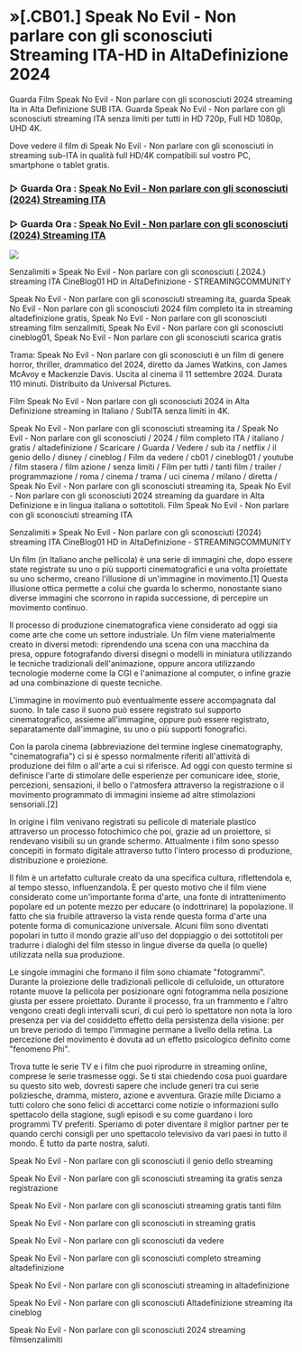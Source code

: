 # »[.CB01.] Speak No Evil - Non parlare con gli sconosciuti Streaming ITA-HD in AltaDefinizione 2024

Guarda Film Speak No Evil - Non parlare con gli sconosciuti 2024 streaming Ita in Alta Definizione SUB ITA. Guarda Speak No Evil - Non parlare con gli sconosciuti streaming ITA senza limiti per tutti in HD 720p, Full HD 1080p, UHD 4K.

Dove vedere il film di Speak No Evil - Non parlare con gli sconosciuti in streaming sub-ITA in qualità full HD/4K compatibili sul vostro PC, smartphone o tablet gratis.

### ▷ Guarda Ora : [Speak No Evil - Non parlare con gli sconosciuti (2024) Streaming ITA](https://t.co/wpITW3EgHW)

### ▷ Guarda Ora : [Speak No Evil - Non parlare con gli sconosciuti (2024) Streaming ITA](https://t.co/wpITW3EgHW)

<p dir="auto"><a href="https://t.co/wpITW3EgHW" title="PLAYHD" rel="nofollow"><img src="https://i.imgur.com/jhNGoEt.gif" style="max-width: 100%;"></a></p>

Senzalimiti » Speak No Evil - Non parlare con gli sconosciuti (.2024.) streaming ITA CineBlog01 HD in AltaDefinizione - STREAMINGCOMMUNITY

Speak No Evil - Non parlare con gli sconosciuti streaming ita, guarda Speak No Evil - Non parlare con gli sconosciuti 2024 film completo ita in streaming altadefinizione gratis, Speak No Evil - Non parlare con gli sconosciuti streaming film senzalimiti, Speak No Evil - Non parlare con gli sconosciuti cineblog01, Speak No Evil - Non parlare con gli sconosciuti scarica gratis

Trama: Speak No Evil - Non parlare con gli sconosciuti è un film di genere horror, thriller, drammatico del 2024, diretto da James Watkins, con James McAvoy e Mackenzie Davis. Uscita al cinema il 11 settembre 2024. Durata 110 minuti. Distribuito da Universal Pictures.

Film Speak No Evil - Non parlare con gli sconosciuti 2024 in Alta Definizione streaming in Italiano / SubITA senza limiti in 4K.

Speak No Evil - Non parlare con gli sconosciuti streaming ita / Speak No Evil - Non parlare con gli sconosciuti / 2024 / film completo ITA / italiano / gratis / altadefinizione / Scaricare / Guarda / Vedere / sub ita / netflix / il genio dello / disney / cineblog / Film da vedere / cb01 / cineblog01 / youtube / film stasera / film azione / senza limiti / Film per tutti / tanti film / trailer / programmazione / roma / cinema / trama / uci cinema / milano / diretta / Speak No Evil - Non parlare con gli sconosciuti streaming ita, Speak No Evil - Non parlare con gli sconosciuti 2024 streaming da guardare in Alta Definizione e in lingua italiana o sottotitoli. Film Speak No Evil - Non parlare con gli sconosciuti streaming ITA

Senzalimiti » Speak No Evil - Non parlare con gli sconosciuti (2024) streaming ITA CineBlog01 HD in AltaDefinizione - STREAMINGCOMMUNITY

Un film (in Italiano anche pellicola) è una serie di immagini che, dopo essere state registrate su uno o più supporti cinematografici e una volta proiettate su uno schermo, creano l'illusione di un'immagine in movimento.[1] Questa illusione ottica permette a colui che guarda lo schermo, nonostante siano diverse immagini che scorrono in rapida successione, di percepire un movimento continuo.

Il processo di produzione cinematografica viene considerato ad oggi sia come arte che come un settore industriale. Un film viene materialmente creato in diversi metodi: riprendendo una scena con una macchina da presa, oppure fotografando diversi disegni o modelli in miniatura utilizzando le tecniche tradizionali dell'animazione, oppure ancora utilizzando tecnologie moderne come la CGI e l'animazione al computer, o infine grazie ad una combinazione di queste tecniche.

L'immagine in movimento può eventualmente essere accompagnata dal suono. In tale caso il suono può essere registrato sul supporto cinematografico, assieme all'immagine, oppure può essere registrato, separatamente dall'immagine, su uno o più supporti fonografici.

Con la parola cinema (abbreviazione del termine inglese cinematography, "cinematografia") ci si è spesso normalmente riferiti all'attività di produzione dei film o all'arte a cui si riferisce. Ad oggi con questo termine si definisce l'arte di stimolare delle esperienze per comunicare idee, storie, percezioni, sensazioni, il bello o l'atmosfera attraverso la registrazione o il movimento programmato di immagini insieme ad altre stimolazioni sensoriali.[2]

In origine i film venivano registrati su pellicole di materiale plastico attraverso un processo fotochimico che poi, grazie ad un proiettore, si rendevano visibili su un grande schermo. Attualmente i film sono spesso concepiti in formato digitale attraverso tutto l'intero processo di produzione, distribuzione e proiezione.

Il film è un artefatto culturale creato da una specifica cultura, riflettendola e, al tempo stesso, influenzandola. È per questo motivo che il film viene considerato come un'importante forma d'arte, una fonte di intrattenimento popolare ed un potente mezzo per educare (o indottrinare) la popolazione. Il fatto che sia fruibile attraverso la vista rende questa forma d'arte una potente forma di comunicazione universale. Alcuni film sono diventati popolari in tutto il mondo grazie all'uso del doppiaggio o dei sottotitoli per tradurre i dialoghi del film stesso in lingue diverse da quella (o quelle) utilizzata nella sua produzione.

Le singole immagini che formano il film sono chiamate "fotogrammi". Durante la proiezione delle tradizionali pellicole di celluloide, un otturatore rotante muove la pellicola per posizionare ogni fotogramma nella posizione giusta per essere proiettato. Durante il processo, fra un frammento e l'altro vengono creati degli intervalli scuri, di cui però lo spettatore non nota la loro presenza per via del cosiddetto effetto della persistenza della visione: per un breve periodo di tempo l'immagine permane a livello della retina. La percezione del movimento è dovuta ad un effetto psicologico definito come "fenomeno Phi".

Trova tutte le serie TV e i film che puoi riprodurre in streaming online, comprese le serie trasmesse oggi. Se ti stai chiedendo cosa puoi guardare su questo sito web, dovresti sapere che include generi tra cui serie poliziesche, dramma, mistero, azione e avventura. Grazie mille Diciamo a tutti coloro che sono felici di accettarci come notizie o informazioni sullo spettacolo della stagione, sugli episodi e su come guardano i loro programmi TV preferiti. Speriamo di poter diventare il miglior partner per te quando cerchi consigli per uno spettacolo televisivo da vari paesi in tutto il mondo. È tutto da parte nostra, saluti. 

Speak No Evil - Non parlare con gli sconosciuti il genio dello streaming

Speak No Evil - Non parlare con gli sconosciuti streaming ita gratis senza registrazione

Speak No Evil - Non parlare con gli sconosciuti streaming gratis tanti film

Speak No Evil - Non parlare con gli sconosciuti in streaming gratis

Speak No Evil - Non parlare con gli sconosciuti da vedere

Speak No Evil - Non parlare con gli sconosciuti completo streaming altadefinizione

Speak No Evil - Non parlare con gli sconosciuti streaming in altadefinizione

Speak No Evil - Non parlare con gli sconosciuti Altadefinizione streaming ita cineblog

Speak No Evil - Non parlare con gli sconosciuti 2024 streaming filmsenzalimiti

